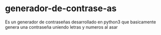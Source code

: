# generador-de-contrase-as
Es un generador de contraseñas desarrollado en python3 que basicamente genera una contraseña uniendo letras y numeros al asar

